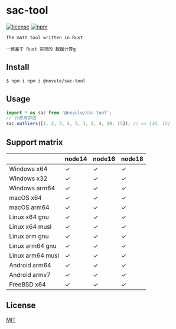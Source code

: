 # sac-tool

[![license](https://img.shields.io/npm/l/napi-nanoid?color=cyan)](https://revolunet.mit-license.org/) [![npm](https://img.shields.io/npm/v/napi-nanoid?color=orange)](https://www.npmjs.com/package/napi-nanoid)

`The math tool written in Rust`

`一款基于 Rust 实现的 数据计算g`

## Install

```shell
$ npm i npm i @nevule/sac-tool
```

## Usage

```js
import * as sac from '@nevule/sac-tool';
// 计算离群值
sac.outliers([1, 2, 3, 4, 3, 1, 2, 4, 10, 15]); // => [10, 15]
```

## Support matrix


|                  | node14 | node16 | node18 |
| ---------------- | ------ | ------ | ------ |
| Windows x64      | ✓     | ✓     | ✓     |
| Windows x32      | ✓     | ✓     | ✓     |
| Windows arm64    | ✓     | ✓     | ✓     |
| macOS x64        | ✓     | ✓     | ✓     |
| macOS arm64      | ✓     | ✓     | ✓     |
| Linux x64 gnu    | ✓     | ✓     | ✓     |
| Linux x64 musl   | ✓     | ✓     | ✓     |
| Linux arm gnu    | ✓     | ✓     | ✓     |
| Linux arm64 gnu  | ✓     | ✓     | ✓     |
| Linux arm64 musl | ✓     | ✓     | ✓     |
| Android arm64    | ✓     | ✓     | ✓     |
| Android armv7    | ✓     | ✓     | ✓     |
| FreeBSD x64      | ✓     | ✓     | ✓     |

## License

[MIT](https://opensource.org/licenses/MIT)
